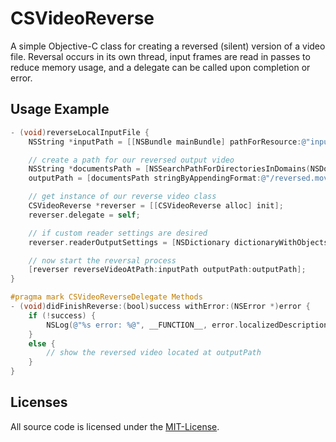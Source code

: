 CSVideoReverse
==============

A simple Objective-C class for creating a reversed (silent) version of a video file. Reversal occurs in its own thread, input frames are read in passes to reduce memory usage, and a delegate can be called upon completion or error.


Usage Example
-------------

``` objective-c
- (void)reverseLocalInputFile {
	NSString *inputPath = [[NSBundle mainBundle] pathForResource:@"input" ofType:@"mov"];

	// create a path for our reversed output video
	NSString *documentsPath = [NSSearchPathForDirectoriesInDomains(NSDocumentDirectory, NSUserDomainMask, YES) objectAtIndex:0];
	outputPath = [documentsPath stringByAppendingFormat:@"/reversed.mov"];

	// get instance of our reverse video class
	CSVideoReverse *reverser = [[CSVideoReverse alloc] init];
	reverser.delegate = self;

	// if custom reader settings are desired
	reverser.readerOutputSettings = [NSDictionary dictionaryWithObjectsAndKeys:[NSNumber numberWithInt:kCVPixelFormatType_420YpCbCr8BiPlanarVideoRange], kCVPixelBufferPixelFormatTypeKey, nil];

	// now start the reversal process
	[reverser reverseVideoAtPath:inputPath outputPath:outputPath];
}

#pragma mark CSVideoReverseDelegate Methods
- (void)didFinishReverse:(bool)success withError:(NSError *)error {
	if (!success) {
		NSLog(@"%s error: %@", __FUNCTION__, error.localizedDescription);
	}
	else {
		// show the reversed video located at outputPath
	}
}
```

Licenses
--------

All source code is licensed under the [MIT-License](https://github.com/chrissung/CSVideoReverse/blob/master/LICENSE).

